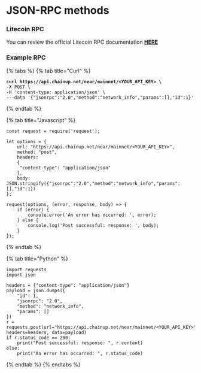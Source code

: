 # JSON-RPC methods

### Litecoin RPC

You can review the official Litecoin RPC documentation [**HERE**](https://litecoin.info/index.php/Litecoin\_API)

### Example RPC

{% tabs %}
{% tab title="Curl" %}
<pre><code><strong>curl https://api.chainup.net/near/mainnet/&#x3C;YOUR_API_KEY> \
</strong>-X POST \
-H 'content-type: application/json' \
---data '{"jsonrpc":"2.0","method":"network_info","params":[],"id":1}'  
</code></pre>
{% endtab %}

{% tab title="Javascript" %}
```
const request = require('request');

let options = {
    url: "https://api.chainup.net/near/mainnet/<YOUR_API_KEY>",
    method: "post",
    headers:
    { 
     "content-type": "application/json"
    },
    body: JSON.stringify({"jsonrpc":"2.0","method":"network_info","params":[],"id":1})
};

request(options, (error, response, body) => {
    if (error) {
        console.error('An error has occurred: ', error);
    } else {
        console.log('Post successful: response: ', body);
    }
});
```
{% endtab %}

{% tab title="Python" %}
```
import requests
import json

headers = {"content-type": "application/json"}
payload = json.dumps({
    "id": 1,
    "jsonrpc": "2.0",
    "method": "network_info",
    "params": []
})
r = requests.post(url="https://api.chainup.net/near/mainnet/<YOUR_API_KEY>", headers=headers, data=payload)
if r.status_code == 200:
    print("Post successful: response: ", r.content)
else:
    print("An error has occurred: ", r.status_code)
```
{% endtab %}
{% endtabs %}
